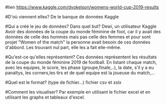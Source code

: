 #lien
https://www.kaggle.com/dyokelson/womens-world-cup-2019-results

#D'où viennent elles?
De le banque de données Kaggle

#Qui a créé le jeu de données? Dans quel but?
Dewi, un utilisateur Kaggle
Avoir des données de la coupe du monde féminine de foot, car il y avait des données de celle des hommes mais pas celle des femmes et pour 
sont projet "Women of the match" la personne avait besoin de ces données d'abbord. Les trouvant nul part, elle les a fait elle-même.

#Qu'est-ce qu'elles représentent?
Ces données représentent les résultats de la coupe du monde féminine 2019 de football.
En listant chaque match, avec les equipes, le score, les phase (groupe,finale,..), la date, s'il y a eu panaltys, les corners,les tirs et de quel equipe est la joueuse du match,...

#Quel est le format? (type de fichier...)
fichier csv et xslx

#Comment les visualiser?
Par exemple en utilisant le fichier excel et en utilisant les graphs et tableaux d'excel.
